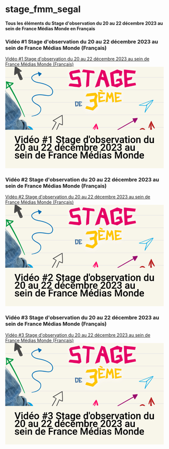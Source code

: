 # stage_fmm_segal


**Tous les éléments du Stage d'observation du 20 au 22 décembre 2023 au sein de France Médias Monde en Français**




### Vidéo #1 Stage d'observation du 20 au 22 décembre 2023 au sein de France Médias Monde (Français)

[Vidéo #1 Stage d'observation du 20 au 22 décembre 2023 au sein de France Médias Monde (Français)](https://www.youtube.com/watch?v=h1E_QOrYdHs)[![Vidéo #1 Stage d'observation du 20 au 22 décembre 2023 au sein de France Médias Monde (Français)](explications_segal_1.png)](https://www.youtube.com/watch?v=h1E_QOrYdHs)


### Vidéo #2 Stage d'observation du 20 au 22 décembre 2023 au sein de France Médias Monde (Français)

[Vidéo #2 Stage d'observation du 20 au 22 décembre 2023 au sein de France Médias Monde (Français)](https://www.youtube.com/watch?v=h1E_QOrYdHs)[![Vidéo #2 Stage d'observation du 20 au 22 décembre 2023 au sein de France Médias Monde (Français)](explications_segal_2.png)](https://www.youtube.com/watch?v=jFUEhhPX2NI)


### Vidéo #3 Stage d'observation du 20 au 22 décembre 2023 au sein de France Médias Monde (Français)

[Vidéo #3 Stage d'observation du 20 au 22 décembre 2023 au sein de France Médias Monde (Français)](https://www.youtube.com/watch?v=h1E_QOrYdHs)[![Vidéo #3 Stage d'observation du 20 au 22 décembre 2023 au sein de France Médias Monde (Français)](explications_segal_3.png)](https://www.youtube.com/watch?v=rhvjFIb6YhQ)

